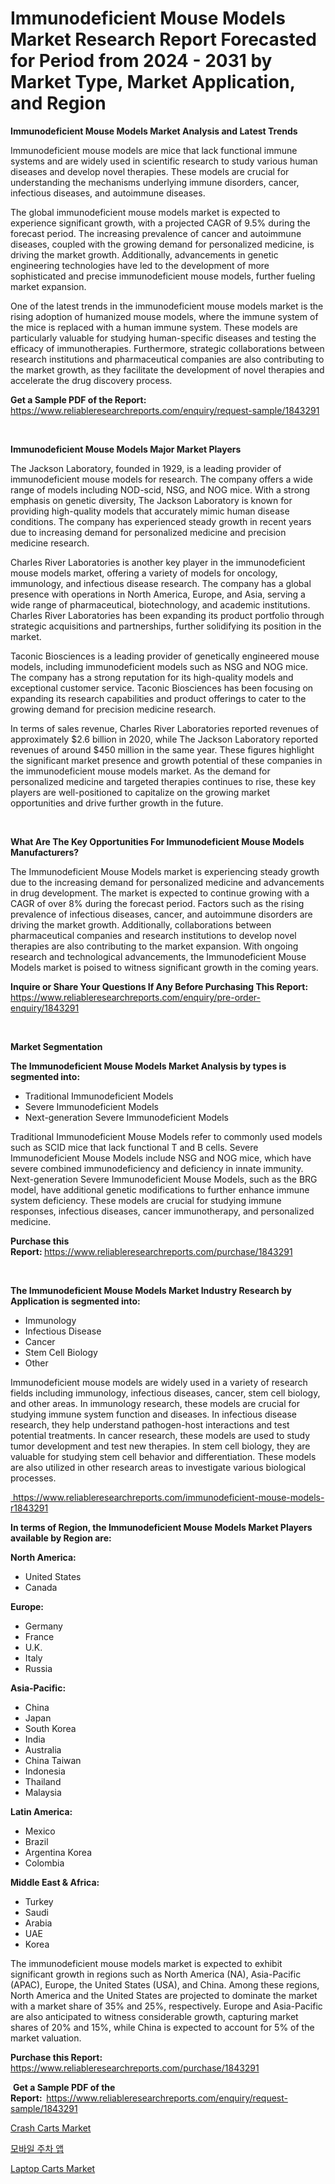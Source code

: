 <p><h1>Immunodeficient Mouse Models Market Research Report Forecasted for Period from 2024 -  2031 by Market Type, Market Application, and Region</h1></p><p><strong>Immunodeficient Mouse Models Market Analysis and Latest Trends</strong></p>
<p><p>Immunodeficient mouse models are mice that lack functional immune systems and are widely used in scientific research to study various human diseases and develop novel therapies. These models are crucial for understanding the mechanisms underlying immune disorders, cancer, infectious diseases, and autoimmune diseases.</p><p>The global immunodeficient mouse models market is expected to experience significant growth, with a projected CAGR of 9.5% during the forecast period. The increasing prevalence of cancer and autoimmune diseases, coupled with the growing demand for personalized medicine, is driving the market growth. Additionally, advancements in genetic engineering technologies have led to the development of more sophisticated and precise immunodeficient mouse models, further fueling market expansion.</p><p>One of the latest trends in the immunodeficient mouse models market is the rising adoption of humanized mouse models, where the immune system of the mice is replaced with a human immune system. These models are particularly valuable for studying human-specific diseases and testing the efficacy of immunotherapies. Furthermore, strategic collaborations between research institutions and pharmaceutical companies are also contributing to the market growth, as they facilitate the development of novel therapies and accelerate the drug discovery process.</p></p>
<p><strong>Get a Sample PDF of the Report:&nbsp;</strong> <a href="https://www.reliableresearchreports.com/enquiry/request-sample/1843291">https://www.reliableresearchreports.com/enquiry/request-sample/1843291</a></p>
<p>&nbsp;</p>
<p><strong>Immunodeficient Mouse Models Major Market Players</strong></p>
<p><p>The Jackson Laboratory, founded in 1929, is a leading provider of immunodeficient mouse models for research. The company offers a wide range of models including NOD-scid, NSG, and NOG mice. With a strong emphasis on genetic diversity, The Jackson Laboratory is known for providing high-quality models that accurately mimic human disease conditions. The company has experienced steady growth in recent years due to increasing demand for personalized medicine and precision medicine research.</p><p>Charles River Laboratories is another key player in the immunodeficient mouse models market, offering a variety of models for oncology, immunology, and infectious disease research. The company has a global presence with operations in North America, Europe, and Asia, serving a wide range of pharmaceutical, biotechnology, and academic institutions. Charles River Laboratories has been expanding its product portfolio through strategic acquisitions and partnerships, further solidifying its position in the market.</p><p>Taconic Biosciences is a leading provider of genetically engineered mouse models, including immunodeficient models such as NSG and NOG mice. The company has a strong reputation for its high-quality models and exceptional customer service. Taconic Biosciences has been focusing on expanding its research capabilities and product offerings to cater to the growing demand for precision medicine research.</p><p>In terms of sales revenue, Charles River Laboratories reported revenues of approximately $2.6 billion in 2020, while The Jackson Laboratory reported revenues of around $450 million in the same year. These figures highlight the significant market presence and growth potential of these companies in the immunodeficient mouse models market. As the demand for personalized medicine and targeted therapies continues to rise, these key players are well-positioned to capitalize on the growing market opportunities and drive further growth in the future.</p></p>
<p>&nbsp;</p>
<p><strong>What Are The Key Opportunities For Immunodeficient Mouse Models Manufacturers?</strong></p>
<p><p>The Immunodeficient Mouse Models market is experiencing steady growth due to the increasing demand for personalized medicine and advancements in drug development. The market is expected to continue growing with a CAGR of over 8% during the forecast period. Factors such as the rising prevalence of infectious diseases, cancer, and autoimmune disorders are driving the market growth. Additionally, collaborations between pharmaceutical companies and research institutions to develop novel therapies are also contributing to the market expansion. With ongoing research and technological advancements, the Immunodeficient Mouse Models market is poised to witness significant growth in the coming years.</p></p>
<p><strong>Inquire or Share Your Questions If Any Before Purchasing This Report:</strong> <a href="https://www.reliableresearchreports.com/enquiry/pre-order-enquiry/1843291">https://www.reliableresearchreports.com/enquiry/pre-order-enquiry/1843291</a></p>
<p>&nbsp;</p>
<p><strong>Market Segmentation</strong></p>
<p><strong>The Immunodeficient Mouse Models Market Analysis by types is segmented into:</strong></p>
<p><ul><li>Traditional Immunodeficient Models</li><li>Severe Immunodeficient Models</li><li>Next-generation Severe Immunodeficient Models</li></ul></p>
<p><p>Traditional Immunodeficient Mouse Models refer to commonly used models such as SCID mice that lack functional T and B cells. Severe Immunodeficient Mouse Models include NSG and NOG mice, which have severe combined immunodeficiency and deficiency in innate immunity. Next-generation Severe Immunodeficient Mouse Models, such as the BRG model, have additional genetic modifications to further enhance immune system deficiency. These models are crucial for studying immune responses, infectious diseases, cancer immunotherapy, and personalized medicine.</p></p>
<p><strong>Purchase this Report:&nbsp;</strong><a href="https://www.reliableresearchreports.com/purchase/1843291">https://www.reliableresearchreports.com/purchase/1843291</a></p>
<p>&nbsp;</p>
<p><strong>The Immunodeficient Mouse Models Market Industry Research by Application is segmented into:</strong></p>
<p><ul><li>Immunology</li><li>Infectious Disease</li><li>Cancer</li><li>Stem Cell Biology</li><li>Other</li></ul></p>
<p><p>Immunodeficient mouse models are widely used in a variety of research fields including immunology, infectious diseases, cancer, stem cell biology, and other areas. In immunology research, these models are crucial for studying immune system function and diseases. In infectious disease research, they help understand pathogen-host interactions and test potential treatments. In cancer research, these models are used to study tumor development and test new therapies. In stem cell biology, they are valuable for studying stem cell behavior and differentiation. These models are also utilized in other research areas to investigate various biological processes.</p></p>
<p><a href="https://www.reliableresearchreports.com/immunodeficient-mouse-models-r1843291">&nbsp;https://www.reliableresearchreports.com/immunodeficient-mouse-models-r1843291</a></p>
<p><strong>In terms of Region, the Immunodeficient Mouse Models Market Players available by Region are:</strong></p>
<p>
    <p> <strong> North America: </strong>
        <ul>
            <li>United States</li>
            <li>Canada</li>
        </ul>
        </p> 
    <p> <strong> Europe: </strong>
        <ul>
            <li>Germany</li>
            <li>France</li>
            <li>U.K.</li>
            <li>Italy</li>
            <li>Russia</li>
        </ul>
        </p> 
    <p> <strong> Asia-Pacific: </strong>
        <ul>
            <li>China</li>
            <li>Japan</li>
            <li>South Korea</li>
            <li>India</li>
            <li>Australia</li>
            <li>China Taiwan</li>
            <li>Indonesia</li>
            <li>Thailand</li>
            <li>Malaysia</li>
        </ul>
        </p> 
    <p> <strong> Latin America: </strong>
        <ul>
            <li>Mexico</li>
            <li>Brazil</li>
            <li>Argentina Korea</li>
            <li>Colombia</li>
        </ul>
        </p> 
    <p> <strong> Middle East & Africa: </strong>
        <ul>
            <li>Turkey</li>
            <li>Saudi</li>
            <li>Arabia</li>
            <li>UAE</li>
            <li>Korea</li>
        </ul>
    </p>
    </p>
<p><p>The immunodeficient mouse models market is expected to exhibit significant growth in regions such as North America (NA), Asia-Pacific (APAC), Europe, the United States (USA), and China. Among these regions, North America and the United States are projected to dominate the market with a market share of 35% and 25%, respectively. Europe and Asia-Pacific are also anticipated to witness considerable growth, capturing market shares of 20% and 15%, while China is expected to account for 5% of the market valuation.</p></p>
<p><strong>Purchase this Report: </strong><a href="https://www.reliableresearchreports.com/purchase/1843291">https://www.reliableresearchreports.com/purchase/1843291</a></p>
<p>&nbsp;<strong>Get a Sample PDF of the Report:&nbsp;&nbsp;</strong><a href="https://www.reliableresearchreports.com/enquiry/request-sample/1843291">https://www.reliableresearchreports.com/enquiry/request-sample/1843291</a></p>
<p><strong></strong></p>
<p><p><a href="https://github.com/caseyee25/Market-Research-Report-List-1/blob/main/crash-carts-market.md">Crash Carts Market</a></p><p><a href="https://github.com/nhaiquang84/Market-Research-Report-List-2/blob/main/931142375486.md">모바일 주차 앱</a></p><p><a href="https://github.com/jackPeters644/Market-Research-Report-List-1/blob/main/laptop-carts-market.md">Laptop Carts Market</a></p></p>